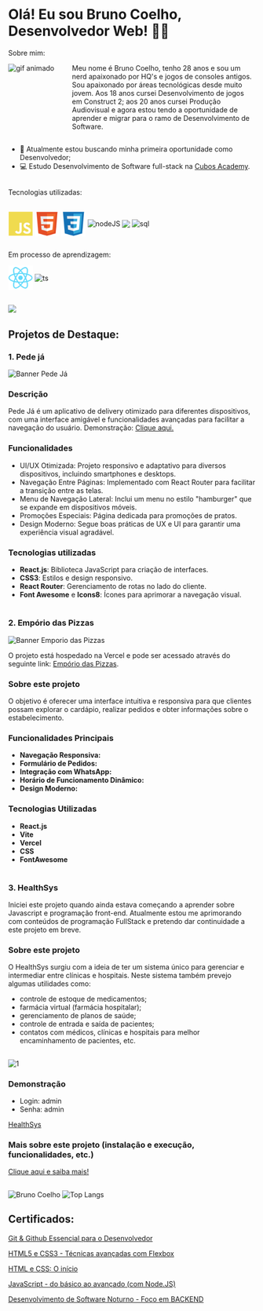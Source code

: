 # Olá! Eu sou Bruno Coelho, Desenvolvedor Web! 👋🏻

Sobre mim:

<img align="left" height="130px" width="130px" alt="gif animado" src="https://media.giphy.com/media/SqBjjnQwMicwGRoIHA/giphy.gif"/>

<p>Meu nome é Bruno Coelho, tenho 28 anos e sou um nerd apaixonado por HQ's e jogos de consoles antigos. Sou apaixonado por áreas tecnológicas desde muito jovem. Aos 18 anos cursei Desenvolvimento de jogos em Construct 2; aos 20 anos cursei Produção Audiovisual e agora estou tendo a oportunidade de aprender e migrar para o ramo de Desenvolvimento de Software.</p>

##

- 🔭 Atualmente estou buscando minha primeira oportunidade como Desenvolvedor;
- 💻 Estudo Desenvolvimento de Software full-stack na [Cubos Academy](https://cubos.academy/).

##

Tecnologias utilizadas:

<div style="display: inline_block"><br>
  <img align="center" alt="Rafa-Js" height="50" width="50" src="https://raw.githubusercontent.com/devicons/devicon/master/icons/javascript/javascript-plain.svg">
  <img align="center" alt="Rafa-HTML" height="50" width="50" src="https://raw.githubusercontent.com/devicons/devicon/master/icons/html5/html5-original.svg">
  <img align="center" alt="Rafa-CSS" height="50" width="50" src="https://raw.githubusercontent.com/devicons/devicon/master/icons/css3/css3-original.svg">
  <img align="center" alt="nodeJS" height="50" width="50" src="https://cdn.jsdelivr.net/gh/devicons/devicon/icons/nodejs/nodejs-original.svg" />
  <img align="center" height="50" src="https://cdn.jsdelivr.net/gh/devicons/devicon@latest/icons/git/git-plain.svg" />
  <img align="center" alt="sql" height="50" width="50" src="https://cdn.jsdelivr.net/gh/devicons/devicon@latest/icons/postgresql/postgresql-original.svg" />
</div>

  ##

Em processo de aprendizagem:
<div>
  <img align="center" alt="Rafa-React" height="50" width="50" src="https://raw.githubusercontent.com/devicons/devicon/master/icons/react/react-original.svg">
  <img align="center" alt="ts" height="50" width="50" src="https://cdn.jsdelivr.net/gh/devicons/devicon@latest/icons/typescript/typescript-original.svg" />
</div>

  ##
 
<div> 
  <a href="https://www.linkedin.com/in/dev-bcoelho" target="_blank"><img src="https://img.shields.io/badge/-LinkedIn-%230077B5?style=for-the-badge&logo=linkedin&logoColor=white" target="_blank"></a>  
</div>

  ##

  ## Projetos de Destaque:
  ### 1. Pede já
<img src="https://media.licdn.com/dms/image/v2/D4D22AQFh3ChjTGRCZw/feedshare-shrink_1280/feedshare-shrink_1280/0/1727572333879?e=1730332800&v=beta&t=La2Uu-0d3paNJJyIDWp3mWx-oEwDb2Ct6iA00uBGIwk" alt="Banner Pede Já" width="500"/>

  ### Descrição
Pede Já é um aplicativo de delivery otimizado para diferentes dispositivos, com uma interface amigável e funcionalidades avançadas para facilitar a navegação do usuário.
Demonstração: [Clique aqui.](https://pedeja.vercel.app/)

### Funcionalidades
 - UI/UX Otimizada: Projeto responsivo e adaptativo para diversos dispositivos, incluindo smartphones e desktops.
 - Navegação Entre Páginas: Implementado com React Router para facilitar a transição entre as telas.
 - Menu de Navegação Lateral: Inclui um menu no estilo "hamburger" que se expande em dispositivos móveis.
 - Promoções Especiais: Página dedicada para promoções de pratos.
 - Design Moderno: Segue boas práticas de UX e UI para garantir uma experiência visual agradável.

 ### Tecnologias utilizadas

 - **React.js**: Biblioteca JavaScript para criação de interfaces.
 - **CSS3**: Estilos e design responsivo.
 - **React Router**: Gerenciamento de rotas no lado do cliente.
 - **Font Awesome** e **Icons8**: Ícones para aprimorar a navegação visual.

  #

  ### 2. Empório das Pizzas
  <img src="https://media.licdn.com/dms/image/v2/D4D22AQErNoUW2Alr2A/feedshare-shrink_800/feedshare-shrink_800/0/1727119572473?e=1730332800&v=beta&t=0-RJu6GvVISdmYHYFVx3RSvvF2_cnS0RisF3CxWNAQ8" alt="Banner Emporio das Pizzas" width="500" />
  
  O projeto está hospedado na Vercel e pode ser acessado através do seguinte link: [Empório das Pizzas](https://emporiodaspizzas.vercel.app).
  
  ### Sobre este projeto
  O objetivo é oferecer uma interface intuitiva e responsiva para que clientes possam explorar o cardápio, realizar pedidos e obter informações sobre o estabelecimento.

  ### Funcionalidades Principais
  - **Navegação Responsiva:** 
  - **Formulário de Pedidos:** 
  - **Integração com WhatsApp:** 
  - **Horário de Funcionamento Dinâmico:** 
  - **Design Moderno:**

  ### Tecnologias Utilizadas
  - **React.js**
  - **Vite**
  - **Vercel**
  - **CSS**
  - **FontAwesome**

  #
  
  ### 3. HealthSys
  Iniciei este projeto quando ainda estava começando a aprender sobre Javascript e programação front-end. Atualmente estou me aprimorando com conteúdos de programação FullStack e pretendo dar continuidade a este projeto em breve.

  ### Sobre este projeto
  O HealthSys surgiu com a ideia de ter um sistema único para gerenciar e intermediar entre clínicas e hospitais. Neste sistema também prevejo algumas utilidades como:
  - controle de estoque de medicamentos;
  - farmácia virtual (farmácia hospitalar);
  - gerenciamento de planos de saúde;
  - controle de entrada e saída de pacientes;
  - contatos com médicos, clínicas e hospitais para melhor encaminhamento de pacientes, etc.

  ##
  
![1](https://github.com/BMinority/BMinority/assets/112569417/e4109a39-a3c3-4ae5-9882-877d9533d138)

### Demonstração
- Login: admin
- Senha: admin

[HealthSys](https://bminority.github.io/HealthSys/)

### Mais sobre este projeto (instalação e execução, funcionalidades, etc.)
[Clique aqui e saiba mais!](https://github.com/BMinority/HealthSys)
  
  ##

  <img src="https://github-readme-stats.vercel.app/api?username=BMinority&show_icons=true&theme=radical" alt="Bruno Coelho" style="height:10em;"> <img src="https://github-readme-stats.vercel.app/api/top-langs/?username=BMinority&layout=compact&theme=radical" alt="Top Langs" style="height:10em;">
  
  ##

## Certificados:

[Git & Github Essencial para o Desenvolvedor](https://www.udemy.com/certificate/UC-a4acea8e-c6cd-4a16-88ff-5e81bf05bd36/)

[HTML5 e CSS3 - Técnicas avançadas com Flexbox](https://www.udemy.com/certificate/UC-72bd94bc-b1c6-4e9a-9b9f-42e35d9bac5a/)

[HTML e CSS: O início](https://www.udemy.com/certificate/UC-4b356421-bba5-4663-9038-afa22b4df7d6/)

[JavaScript - do básico ao avançado (com Node.JS)](https://www.udemy.com/certificate/UC-761b707d-11e3-4dc2-b309-2f32611a0e78/)

[Desenvolvimento de Software Noturno - Foco em BACKEND](https://www.linkedin.com/feed/update/urn:li:activity:7242281064222642176/)


